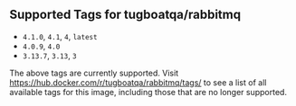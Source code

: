 ## Supported Tags for tugboatqa/rabbitmq

* `4.1.0`, `4.1`, `4`, `latest`
* `4.0.9`, `4.0`
* `3.13.7`, `3.13`, `3`

The above tags are currently supported. Visit https://hub.docker.com/r/tugboatqa/rabbitmq/tags/ to see a list of all available tags for this image, including those that are no longer supported.
